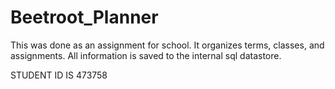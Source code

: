 # Beetroot_Planner

This was done as an assignment for school. It organizes terms, classes, and assignments. All information is saved to the internal sql datastore.

STUDENT ID IS 473758
